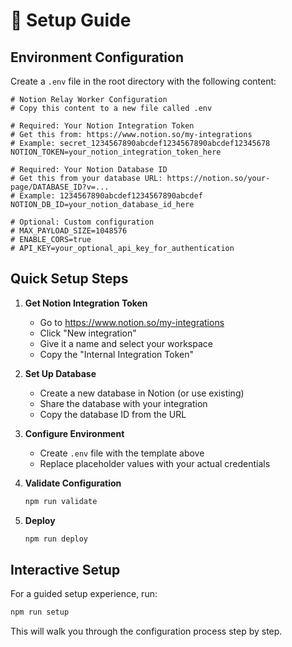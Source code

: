 # 🚀 Setup Guide

## Environment Configuration

Create a `.env` file in the root directory with the following content:

```env
# Notion Relay Worker Configuration
# Copy this content to a new file called .env

# Required: Your Notion Integration Token
# Get this from: https://www.notion.so/my-integrations
# Example: secret_1234567890abcdef1234567890abcdef12345678
NOTION_TOKEN=your_notion_integration_token_here

# Required: Your Notion Database ID  
# Get this from your database URL: https://notion.so/your-page/DATABASE_ID?v=...
# Example: 1234567890abcdef1234567890abcdef
NOTION_DB_ID=your_notion_database_id_here

# Optional: Custom configuration
# MAX_PAYLOAD_SIZE=1048576
# ENABLE_CORS=true
# API_KEY=your_optional_api_key_for_authentication
```

## Quick Setup Steps

1. **Get Notion Integration Token**
   - Go to https://www.notion.so/my-integrations
   - Click "New integration"
   - Give it a name and select your workspace
   - Copy the "Internal Integration Token"

2. **Set Up Database**
   - Create a new database in Notion (or use existing)
   - Share the database with your integration
   - Copy the database ID from the URL

3. **Configure Environment**
   - Create `.env` file with the template above
   - Replace placeholder values with your actual credentials

4. **Validate Configuration**
   ```bash
   npm run validate
   ```

5. **Deploy**
   ```bash
   npm run deploy
   ```

## Interactive Setup

For a guided setup experience, run:
```bash
npm run setup
```

This will walk you through the configuration process step by step. 